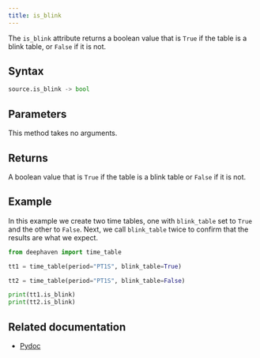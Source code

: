 ```yaml
---
title: is_blink
---
```


The `is_blink` attribute returns a boolean value that is `True` if the table is a blink table, or `False` if it is not.

## Syntax

```python syntax
source.is_blink -> bool
```

## Parameters

This method takes no arguments.

## Returns

A boolean value that is `True` if the table is a blink table or `False` if it is not.

## Example

In this example we create two time tables, one with `blink_table` set to `True` and the other to `False`. Next, we call `blink_table` twice to confirm that the results are what we expect.

```python order=:log
from deephaven import time_table

tt1 = time_table(period="PT1S", blink_table=True)

tt2 = time_table(period="PT1S", blink_table=False)

print(tt1.is_blink)
print(tt2.is_blink)
```

## Related documentation

- [Pydoc](/core/pydoc/code/deephaven.table.html#deephaven.table.Table.is_blink)
